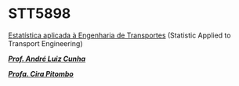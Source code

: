# STT5898
[Estatística aplicada à Engenharia de Transportes](https://uspdigital.usp.br/janus/componente/catalogoDisciplinasInicial.jsf?action=3&sgldis=STT5898) (Statistic Applied to Transport Engineering)

***[Prof. André Luiz Cunha](https://scholar.google.com/citations?hl=pt-BR&user=HI0CQJMAAAAJ&view_op=list_works&authuser=1&sortby=pubdate)***

***[Profa. Cira Pitombo](https://scholar.google.com/citations?hl=pt-BR&user=A6zsj3oAAAAJ&view_op=list_works&authuser=1&sortby=pubdate)***
